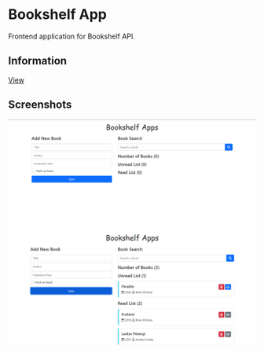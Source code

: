 # Bookshelf App
Frontend application for Bookshelf API.

## Information
[View](https://github.com/achmadhadikurnia/belajar-membuat-front-end-web-untuk-pemula-dicoding-certificate)

## Screenshots
![screenshot_1.png](/screenshots/screenshot_1.png)
![screenshot_2.png](/screenshots/screenshot_2.png)
